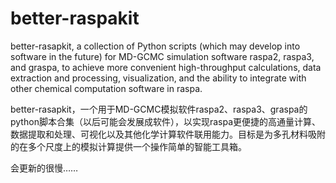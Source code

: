 # better-raspakit
better-rasapkit, a collection of Python scripts (which may develop into software in the future) for MD-GCMC simulation software raspa2, raspa3, and graspa, to achieve more convenient high-throughput calculations, data extraction and processing, visualization, and the ability to integrate with other chemical computation software in raspa.

better-rasapkit，一个用于MD-GCMC模拟软件raspa2、raspa3、graspa的python脚本合集（以后可能会发展成软件），以实现raspa更便捷的高通量计算、数据提取和处理、可视化以及其他化学计算软件联用能力。目标是为多孔材料吸附的在多个尺度上的模拟计算提供一个操作简单的智能工具箱。

会更新的很慢……
